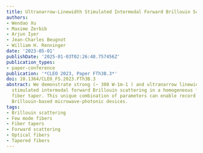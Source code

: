 ```yaml
---
title: Ultranarrow-Linewidth Stimulated Intermodal Forward Brillouin Scattering
authors:
- Wendao Xu
- Maxime Zerbib
- Arjun Iyer
- Jean-Charles Beugnot
- William H. Renninger
date: '2023-05-01'
publishDate: '2025-01-03T02:26:48.757456Z'
publication_types:
- paper-conference
publication: '*CLEO 2023, Paper FTh3B.3*'
doi: 10.1364/CLEO_FS.2023.FTh3B.3
abstract: We demonstrate strong (~ 300 W-1m-1 ) and ultranarrow linewidth (~100 kHz)
  stimulated intermodal forward Brillouin scattering in a homogeneous few-mode optical
  fiber taper. This unique combination of parameters can enable record performance
  Brillouin-based microwave-photonic devices.
tags:
- Brillouin scattering
- Few mode fibers
- Fiber tapers
- Forward scattering
- Optical fibers
- Tapered fibers
---
```

